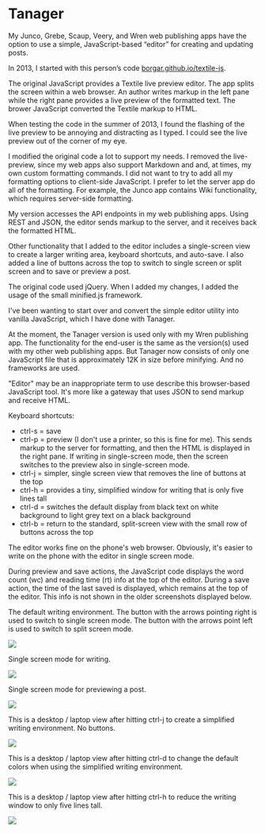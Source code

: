 # Tanager

My Junco, Grebe, Scaup, Veery, and Wren web publishing apps have the option to use a simple, JavaScript-based “editor” for creating and updating posts. 

In 2013, I started with this person’s code [borgar.github.io/textile-js](http://borgar.github.io/textile-js). 

The original JavaScript provides a Textile live preview editor. The app splits the screen within a web browser. An author writes markup in the left pane while the right pane provides a live preview of the formatted text. The brower JavaScript converted the Textile markup to HTML.

When testing the code in the summer of 2013, I found the flashing of the live preview to be annoying and distracting as I typed. I could see the live preview out of the corner of my eye.

I modified the original code a lot to support my needs. I removed the live-preview, since my web apps also support Markdown and and, at times, my own custom formatting commands. I did not want to try to add all my formatting options to client-side JavaScript. I prefer to let the server app do all of the formatting. For example, the Junco app contains Wiki functionality, which requires server-side formatting.

My version accesses the API endpoints in my web publishing apps. Using REST and JSON, the editor sends markup to the server, and it receives back the formatted HTML. 

Other functionality that I added to the editor includes a single-screen view to create a larger writing area, keyboard shortcuts, and auto-save. I also added a line of buttons across the top to switch to single screen or split screen and to save or preview a post.

The original code used jQuery. When I added my changes, I added the usage of the small minified.js framework.

I've been wanting to start over and convert the simple editor utility into vanilla JavaScript, which I have done with Tanager.

At the moment, the Tanager version is used only with my Wren publishing app. The functionality for the end-user is the same as the version(s) used with my other web publishing apps. But Tanager now consists of only one JavaScript file that is approximately 12K in size before minifying. And no frameworks are used.

"Editor" may be an inappropriate term to use describe this browser-based JavaScript tool. It's more like a gateway that uses JSON to send markup and receive HTML.

Keyboard shortcuts:

* ctrl-s = save
* ctrl-p = preview (I don't use a printer, so this is fine for me). This sends markup to the server for formatting, and then the HTML is displayed in the right pane. If writing in single-screen mode, then the screen switches to the preview also in single-screen mode.
* ctrl-j = simpler, single screen view that removes the line of buttons at the top
* ctrl-h = provides a tiny, simplified window for writing that is only five lines tall 
* ctrl-d = switches the default display from black text on white background to light grey text on a black background
* ctrl-b = return to the standard, split-screen view with the small row of buttons across the top


The editor works fine on the phone's web browser. Obviously, it's easier to write on the phone with the editor in single screen mode.

During preview and save actions, the JavaScript code displays the word count (wc) and reading time (rt) info at the top of the editor. During a save action, the time of the last saved is displayed, which remains at the top of the editor. This info is not shown in the older screenshots displayed below.

The default writing environment. The button with the arrows pointing right is used to switch to single screen mode. The button with the arrows point left is used to switch to split screen mode.

![](https://c2.staticflickr.com/6/5740/22319004206_d8d5623a12_z.jpg)


Single screen mode for writing.

![](https://c1.staticflickr.com/1/749/22319046156_c8f246cf6b_z.jpg)


Single screen mode for previewing a post.

![](https://c1.staticflickr.com/1/620/22157337188_65fa9fb1c4_z.jpg)


This is a desktop / laptop view after hitting ctrl-j to create a simplified writing environment. No buttons. 

![](https://c1.staticflickr.com/1/613/22157039920_d16dc37249_z.jpg)


This is a desktop / laptop view after hitting ctrl-d to change the default colors when using the simplified writing environment.

![](https://c1.staticflickr.com/1/675/22355736491_4b81679023_z.jpg)



This is a desktop / laptop view after hitting ctrl-h to reduce the writing window to only five lines tall.

![](https://c1.staticflickr.com/1/750/21723990313_06f7a469a0_z.jpg)


